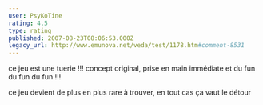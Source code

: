 ```yaml
---
user: PsyKoTine
rating: 4.5
type: rating
published: 2007-08-23T08:06:53.000Z
legacy_url: http://www.emunova.net/veda/test/1178.htm#comment-8531
---
```

ce jeu est une tuerie !!! concept original, prise en main immédiate et du fun du fun du fun !!! 

ce jeu devient de plus en plus rare à trouver, en tout cas ça vaut le détour